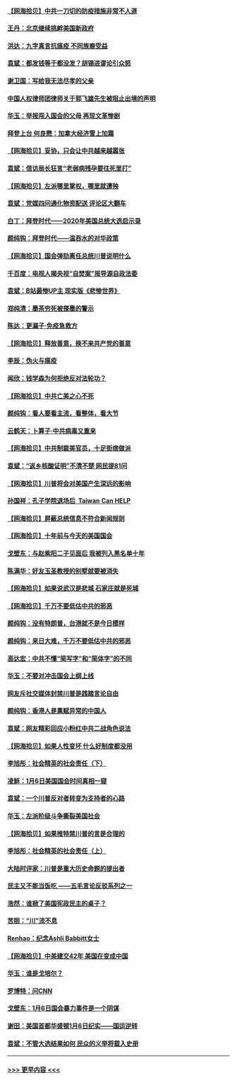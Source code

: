#### [【网海拾贝】中共一刀切的防疫措施非常不人道](../pages/nsc993/n12724879.md?t=02020101) 
#### [王丹：北京继续挑衅美国新政府](../pages/nsc993/n12722456.md?t=02020101) 
#### [洪达：九字真言抗瘟疫 不同族裔受益](../pages/nsc993/n12722448.md?t=02020101) 
#### [袁斌：都发钱等于都没发？胡锡进谬论引众怒](../pages/nsc993/n12722393.md?t=02020101) 
#### [谢卫国：写给我无法尽孝的父亲](../pages/nsc993/n12720325.md?t=02020101) 
#### [中国人权律师团律师关于郭飞雄先生被阻止出境的声明](../pages/nsc993/n12720203.md?t=02020101) 
#### [华玉：举报闯入国会的父母 再现文革惨剧](../pages/nsc993/n12719070.md?t=02020101) 
#### [拜登上台 何良懋：加拿大经济雪上加霜](../pages/nsc993/n12718943.md?t=02020101) 
#### [【网海拾贝】妥协，只会让中共越来越嚣张](../pages/nsc993/n12717392.md?t=02020101) 
#### [袁斌：信访局长狂言“老弱病残孕要往死里打”](../pages/nsc993/n12717343.md?t=02020101) 
#### [【网海拾贝】左派哪里掌权，哪里就遭殃](../pages/nsc993/n12715009.md?t=02020101) 
#### [袁斌：党媒四问通化物资配送 评论区大翻车](../pages/nsc993/n12714950.md?t=02020101) 
#### [白丁：拜登时代——2020年美国总统大选启示录](../pages/nsc993/n12714920.md?t=02020101) 
#### [颜纯钩：拜登时代——温吞水的对华政策](../pages/nsc993/n12713245.md?t=02020101) 
#### [【网海拾贝】国会弹劾离任总统川普说明什么](../pages/nsc993/n12712816.md?t=02020101) 
#### [千百度：电视人揭央视“自焚案”报导源自政法委](../pages/nsc993/n12709760.md?t=02020101) 
#### [袁斌：B站最惨UP主 现实版《悲惨世界》](../pages/nsc993/n12709686.md?t=02020101) 
#### [郑纯清：墨茶穷死被搽墨的警示](../pages/nsc993/n12709262.md?t=02020101) 
#### [陈达：更漏子·免疫急救方](../pages/nsc993/n12709244.md?t=02020101) 
#### [【网海拾贝】释放善意，换不来共产党的善意](../pages/nsc993/n12708361.md?t=02020101) 
#### [李辰：伪火与瘟疫](../pages/nsc993/n12707981.md?t=02020101) 
#### [闻欣：钱学森为何拒绝反对法轮功？](../pages/nsc993/n12707407.md?t=02020101) 
#### [【网海拾贝】中共亡美之心不死](../pages/nsc993/n12707621.md?t=02020101) 
#### [颜纯钩：看人要看主流，看整体，看大节](../pages/nsc993/n12707536.md?t=02020101) 
#### [云鹤天：卜算子‧中共病毒又重来](../pages/nsc993/n12707408.md?t=02020101) 
#### [【网海拾贝】中共制裁美官员，十足街痞做派](../pages/nsc993/n12705115.md?t=02020101) 
#### [袁斌：“返乡核酸证明”不清不楚 网民提81问](../pages/nsc993/n12704982.md?t=02020101) 
#### [【网海拾贝】川普将会对美国产生深远的影响](../pages/nsc993/n12703045.md?t=02020101) 
#### [孙国祥：孔子学院退场后  Taiwan Can HELP](../pages/nsc993/n12702430.md?t=02020101) 
#### [【网海拾贝】屏蔽总统信息不符合新闻规则](../pages/nsc993/n12699998.md?t=02020101) 
#### [【网海拾贝】十年前与今天的美国国会](../pages/nsc993/n12696993.md?t=02020101) 
#### [戈壁东：与赵紫阳二子见面后 我被列入黑名单十年](../pages/nsc993/n12696215.md?t=02020101) 
#### [陈满华：好友玉圣教授的别墅就要被消失](../pages/nsc993/n12695411.md?t=02020101) 
#### [【网海拾贝】如果说武汉是悲城 石家庄就是死城](../pages/nsc993/n12694589.md?t=02020101) 
#### [【网海拾贝】千万不要低估中共的邪恶](../pages/nsc993/n12692771.md?t=02020101) 
#### [颜纯钩：没有特朗普，台港就不是今日模样](../pages/nsc993/n12692678.md?t=02020101) 
#### [颜纯钩：来日大难，千万不要低估中共的邪恶](../pages/nsc993/n12692080.md?t=02020101) 
#### [高达宏：中共不懂“简写字”和“简体字”的不同](../pages/nsc993/n12692068.md?t=02020101) 
#### [华玉：不要对冲击国会上纲上线](../pages/nsc993/n12689948.md?t=02020101) 
#### [网友斥社交媒体封禁川普是践踏言论自由](../pages/nsc993/n12687482.md?t=02020101) 
#### [颜纯钩：香港人是禀赋异常的中国人](../pages/nsc993/n12685142.md?t=02020101) 
#### [袁斌：网友精彩回应小粉红中共二战角色说法](../pages/nsc993/n12684994.md?t=02020101) 
#### [【网海拾贝】如果人性变坏 什么好制度都没用](../pages/nsc993/n12683000.md?t=02020101) 
#### [李旭彤：社会精英的社会责任（下）](../pages/nsc993/n12680604.md?t=02020101) 
#### [凌稣：1月6日美国国会时间真相一窥](../pages/nsc993/n12682780.md?t=02020101) 
#### [袁斌：一个川普反对者转变为支持者的心路](../pages/nsc993/n12682700.md?t=02020101) 
#### [华玉：左派阶级斗争撕裂美国社会](../pages/nsc993/n12681226.md?t=02020101) 
#### [【网海拾贝】如果推特禁川普的言是合理的](../pages/nsc993/n12681232.md?t=02020101) 
#### [李旭彤：社会精英的社会责任（上）](../pages/nsc993/n12680501.md?t=02020101) 
#### [大陆时评家：川普是重大历史命题的提出者](../pages/nsc993/n12679904.md?t=02020101) 
#### [民主又不能当饭吃 ——五毛言论反驳系列之一](../pages/nsc993/n12679877.md?t=02020101) 
#### [浩然：谁掀了美国宪政民主的桌子？](../pages/nsc993/n12679850.md?t=02020101) 
#### [苦胆：“川”流不息](../pages/nsc993/n12678388.md?t=02020101) 
#### [Renhao：纪念Ashli Babbitt女士](../pages/nsc993/n12678359.md?t=02020101) 
#### [【网海拾贝】中美建交42年 美国在变成中国](../pages/nsc993/n12678324.md?t=02020101) 
#### [华玉：谁是戈培尔？](../pages/nsc993/n12677515.md?t=02020101) 
#### [罗博特：问CNN](../pages/nsc993/n12677172.md?t=02020101) 
#### [戈壁东：1月6日国会暴力事件是一个阴谋](../pages/nsc993/n12674639.md?t=02020101) 
#### [谢田：美国首都华盛顿1月6日纪实——国运逆转](../pages/nsc993/n12673190.md?t=02020101) 
#### [袁斌：不管大选结果如何 民众的义举将载入史册](../pages/nsc993/n12672787.md?t=02020101) 

----
#### [ >>> 更早内容 <<< ](../indexes/nsc993-earlier.md)
